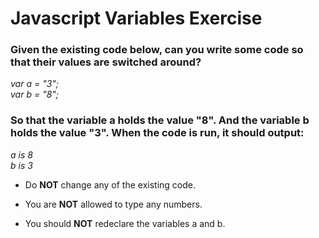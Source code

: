 # Javascript Variables Exercise

### Given the existing code below, can you write some code so that their values are switched around?

*var a = "3";* <br/>
*var b = "8";*

### So that the variable a holds the value "8". And the variable b holds the value "3". When the code is run, it should output:

*a is 8* <br/>
*b is 3*

- Do **NOT** change any of the existing code.

- You are **NOT** allowed to type any numbers.

- You should **NOT** redeclare the variables a and b.
